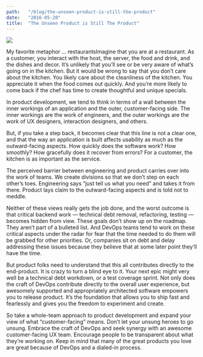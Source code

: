 ```yaml
---
path:	"/blog/the-unseen-product-is-still-the-product"
date:	"2016-05-20"
title:	"The Unseen Product is Still The Product"
---
```


![](/images/1*kBpFVCAYx6Ni-ovqM6bsHw.png)

My favorite metaphor … restaurantsImagine that you are at a restaurant. As a customer, you interact with the host, the server, the food and drink, and the dishes and decor. It’s unlikely that you’ll see or be very aware of what’s going on in the kitchen. But it would be wrong to say that you don’t care about the kitchen. You likely care about the cleanliness of the kitchen. You appreciate it when the food comes out quickly. And you’re more likely to come back if the chef has time to create thoughtful and unique specials.

In product development, we tend to think in terms of a wall between the inner workings of an application and the outer, customer-facing side. The inner workings are the work of engineers, and the outer workings are the work of UX designers, interaction designers, and others.

But, if you take a step back, it becomes clear that this line is not a clear one, and that the way an application is built affects usability as much as the outward-facing aspects. How quickly does the software work? How smoothly? How gracefully does it recover from errors? For a customer, the kitchen is as important as the service.

The perceived barrier between engineering and product carries over into the work of teams. We create divisions so that we don’t step on each other’s toes. Engineering says “just tell us what you need” and takes it from there. Product lays claim to the outward-facing aspects and is told not to meddle.

Neither of these views really gets the job done, and the worst outcome is that critical backend work — technical debt removal, refactoring, testing — becomes hidden from view. These goals don’t show up on the roadmap. They aren’t part of a bulleted list. And DevOps teams tend to work on these critical aspects under the radar for fear that the time needed to do them will be grabbed for other priorities. Or, companies sit on debt and delay addressing these issues because they believe that at some later point they’ll have the time.

But product folks need to understand that this all contributes directly to the end-product. It is crazy to turn a blind eye to it. Your next epic might very well be a technical debt workdown, or a test coverage sprint. Not only does the craft of DevOps contribute directly to the overall user experience, but awesomely supported and appropriately architected software empowers you to release product. It’s the foundation that allows you to ship fast and fearlessly and gives you the freedom to experiment and create.

So take a whole-team approach to product development and expand your view of what “customer-facing” means. Don’t let your unsung heroes to go unsung. Embrace the craft of DevOps and seek synergy with an awesome customer-facing UX team. Encourage people to be transparent about what they’re working on. Keep in mind that many of the great products you love are great because of DevOps and a dialed-in process.

